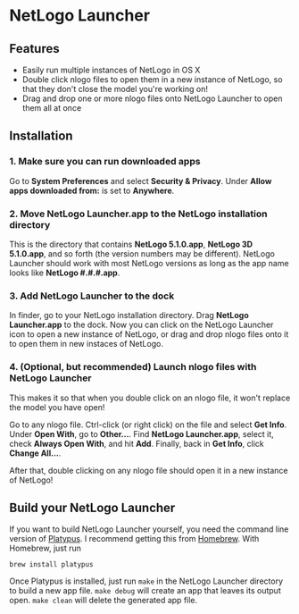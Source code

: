 NetLogo Launcher
===

Features
---

* Easily run multiple instances of NetLogo in OS X
* Double click nlogo files to open them in a new instance of NetLogo, so that they don't close the model you're working on!
* Drag and drop one or more nlogo files onto NetLogo Launcher to open them all at once

Installation
---

### 1. Make sure you can run downloaded apps

Go to **System Preferences** and select **Security & Privacy**. Under **Allow apps downloaded from:** is set to **Anywhere**.

### 2. Move **NetLogo Launcher.app** to the NetLogo installation directory

This is the directory that contains **NetLogo 5.1.0.app**, **NetLogo 3D 5.1.0.app**, and so forth (the version numbers may be different). NetLogo Launcher should work with most NetLogo versions as long as the app name looks like **NetLogo #.#.#.app**.

### 3. Add NetLogo Launcher to the dock

In finder, go to your NetLogo installation directory. Drag **NetLogo Launcher.app** to the dock. Now you can click on the NetLogo Launcher icon to open a new instance of NetLogo, or drag and drop nlogo files onto it to open them in new instaces of NetLogo.

### 4. (Optional, but recommended) Launch nlogo files with NetLogo Launcher

This makes it so that when you double click on an nlogo file, it won't replace the model you have open!

Go to any nlogo file. Ctrl-click (or right click) on the file and select **Get Info**. Under **Open With**, go to **Other...**. Find **NetLogo Launcher.app**, select it, check **Always Open With**, and hit **Add**. Finally, back in **Get Info**, click **Change All...**.

After that, double clicking on any nlogo file should open it in a new instance of NetLogo!


Build your NetLogo Launcher
---

If you want to build NetLogo Launcher yourself, you need the command line version of [Platypus](http://www.sveinbjorn.org/platypus). I recommend getting this from [Homebrew](http://brew.sh/). With Homebrew, just run

    brew install platypus

Once Platypus is installed, just run `make` in the NetLogo Launcher directory to build a new app file. `make debug` will create an app that leaves its output open. `make clean` will delete the generated app file.
